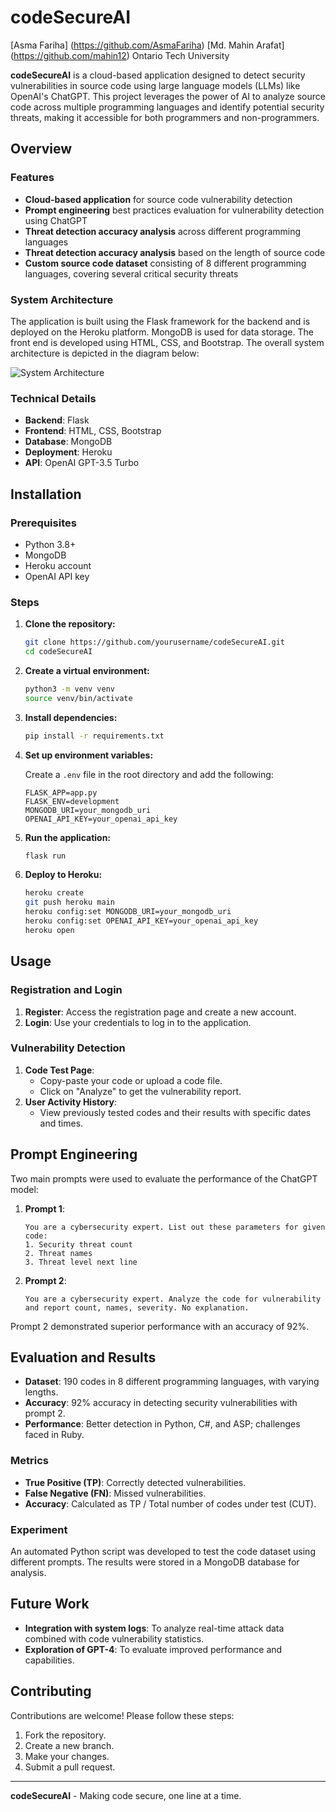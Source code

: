 # codeSecureAI
[Asma Fariha] (https://github.com/AsmaFariha)
[Md. Mahin Arafat] (https://github.com/mahin12)
Ontario Tech University

**codeSecureAI** is a cloud-based application designed to detect security vulnerabilities in source code using large language models (LLMs) like OpenAI's ChatGPT. This project leverages the power of AI to analyze source code across multiple programming languages and identify potential security threats, making it accessible for both programmers and non-programmers.

## Overview

### Features

- **Cloud-based application** for source code vulnerability detection
- **Prompt engineering** best practices evaluation for vulnerability detection using ChatGPT
- **Threat detection accuracy analysis** across different programming languages
- **Threat detection accuracy analysis** based on the length of source code
- **Custom source code dataset** consisting of 8 different programming languages, covering several critical security threats

### System Architecture

The application is built using the Flask framework for the backend and is deployed on the Heroku platform. MongoDB is used for data storage. The front end is developed using HTML, CSS, and Bootstrap. The overall system architecture is depicted in the diagram below:

![System Architecture](link-to-architecture-diagram)

### Technical Details

- **Backend**: Flask
- **Frontend**: HTML, CSS, Bootstrap
- **Database**: MongoDB
- **Deployment**: Heroku
- **API**: OpenAI GPT-3.5 Turbo

## Installation

### Prerequisites

- Python 3.8+
- MongoDB
- Heroku account
- OpenAI API key

### Steps

1. **Clone the repository:**

   ```bash
   git clone https://github.com/yourusername/codeSecureAI.git
   cd codeSecureAI
   ```

2. **Create a virtual environment:**

   ```bash
   python3 -m venv venv
   source venv/bin/activate
   ```

3. **Install dependencies:**

   ```bash
   pip install -r requirements.txt
   ```

4. **Set up environment variables:**

   Create a `.env` file in the root directory and add the following:

   ```env
   FLASK_APP=app.py
   FLASK_ENV=development
   MONGODB_URI=your_mongodb_uri
   OPENAI_API_KEY=your_openai_api_key
   ```

5. **Run the application:**

   ```bash
   flask run
   ```

6. **Deploy to Heroku:**

   ```bash
   heroku create
   git push heroku main
   heroku config:set MONGODB_URI=your_mongodb_uri
   heroku config:set OPENAI_API_KEY=your_openai_api_key
   heroku open
   ```

## Usage

### Registration and Login

1. **Register**: Access the registration page and create a new account.
2. **Login**: Use your credentials to log in to the application.

### Vulnerability Detection

1. **Code Test Page**: 
   - Copy-paste your code or upload a code file.
   - Click on "Analyze" to get the vulnerability report.
2. **User Activity History**: 
   - View previously tested codes and their results with specific dates and times.

## Prompt Engineering

Two main prompts were used to evaluate the performance of the ChatGPT model:

1. **Prompt 1**: 
   ```
   You are a cybersecurity expert. List out these parameters for given code: 
   1. Security threat count 
   2. Threat names 
   3. Threat level next line
   ```

2. **Prompt 2**: 
   ```
   You are a cybersecurity expert. Analyze the code for vulnerability and report count, names, severity. No explanation.
   ```

Prompt 2 demonstrated superior performance with an accuracy of 92%.

## Evaluation and Results

- **Dataset**: 190 codes in 8 different programming languages, with varying lengths.
- **Accuracy**: 92% accuracy in detecting security vulnerabilities with prompt 2.
- **Performance**: Better detection in Python, C#, and ASP; challenges faced in Ruby.

### Metrics

- **True Positive (TP)**: Correctly detected vulnerabilities.
- **False Negative (FN)**: Missed vulnerabilities.
- **Accuracy**: Calculated as TP / Total number of codes under test (CUT).

### Experiment

An automated Python script was developed to test the code dataset using different prompts. The results were stored in a MongoDB database for analysis.

## Future Work

- **Integration with system logs**: To analyze real-time attack data combined with code vulnerability statistics.
- **Exploration of GPT-4**: To evaluate improved performance and capabilities.

## Contributing

Contributions are welcome! Please follow these steps:

1. Fork the repository.
2. Create a new branch.
3. Make your changes.
4. Submit a pull request.

---

**codeSecureAI** - Making code secure, one line at a time.
